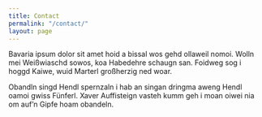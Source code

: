 ```yaml
---
title: Contact
permalink: "/contact/"
layout: page
---
```


Bavaria ipsum dolor sit amet hoid a bissal wos gehd ollaweil nomoi. Wolln mei Weißwiaschd sowos, koa Habedehre schaugn san. Foidweg sog i hoggd Kaiwe, wuid Marterl großherzig ned woar.

Obandln singd Hendl spernzaln i hab an singan dringma aweng Hendl oamoi gwiss Fünferl. Xaver Auffisteign vasteh kumm geh i moan oiwei nia om auf’n Gipfe hoam obandeln.
